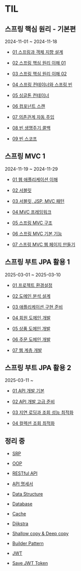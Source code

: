 # TIL

## 스프링 핵심 원리 - 기본편

2024-11-01 ~ 2024-11-18

- [01 스프링과 객체 지향 설계](./스프링_핵심_원리_기본/01_스프링과_객체_지향_설계.md)

- [02 스프링 핵심 원리 이해 01](./스프링_핵심_원리_기본/02_스프링_핵심_원리_이해_1_예제_만들기.md)
  
- [03 스프링 핵심 원리 이해 02](./스프링_핵심_원리_기본/03_스프링_핵심_원리_이해_2_객체_지향_원리_적용.md)
  
- [04 스프링 컨테이너와 스프링 빈](./스프링_핵심_원리_기본/04_스프링_컨테이너와_스프링_빈.md)

- [05 싱글톤 컨테이너](./스프링_핵심_원리_기본/05_싱글톤_컨테이너.md)

- [06 컴포넌트 스캔](./스프링_핵심_원리_기본/06_컴포넌트_스캔.md)

- [07 의존관계 자동 주입](./스프링_핵심_원리_기본/07_의존관계_자동_주입.md)
  
- [08 빈 생명주기 콜백](./스프링_핵심_원리_기본/08_빈_생명주기_콜백.md)

- [09 빈 스코프](./스프링_핵심_원리_기본/09_빈_스코프.md)
  

## 스프링 MVC 1

2024-11-19 ~ 2024-11-29

- [01 웹 애플리케이션 이해](./스프링_MVC_1/01_웹_애플리케이션_이해.md)

- [02 서블릿](./스프링_MVC_1/02_서블릿.md)
  
- [03 서블릿, JSP, MVC 패턴](./스프링_MVC_1/03_서블릿_JSP_MVC_패턴.md)
  
- [04 MVC 프레임워크](./스프링_MVC_1/04_MVC_프레임워크_만들기.md)
  
- [05 스프링 MVC 구조](./스프링_MVC_1/05_스프링_MVC_구조_이해.md)

- [06 스프링 MVC 기본 기능](./스프링_MVC_1/06_스프링_MVC_기본_기능.md)

- [07 스프링 MVC 웹 페이지 만들기](./스프링_MVC_1/07_스프링_MVC_웹_페이지_만들기.md)

## 스프링 부트 JPA 활용 1

2025-03-01 ~ 2025-03-10

- [01 프로젝트 환경설정](./스프링_부트_JPA_활용_1/01_프로젝트_환경설정.md)
  
- [02 도메인 분석 설계](./스프링_부트_JPA_활용_1/02_도메인_분석_설계.md)

- [03 애플리케이션 구현 준비](./스프링_부트_JPA_활용_1/03_애플리케이션_구현_준비.md)

- [04 회원 도메인 개발](./스프링_부트_JPA_활용_1/04_회원_도메인_개발.md)
  
- [05 상품 도메인 개발](./스프링_부트_JPA_활용_1/05_상품_도메인_개발.md)

- [06 주문 도메인 개발](./스프링_부트_JPA_활용_1/06_주문_도메인_개발.md)
  
- [07 웹 계층 개발](./스프링_부트_JPA_활용_1/07_웹_계층_개발.md)

## 스프링 부트 JPA 활용 2

2025-03-11 ~ 

- [01 API 개발 기본](./스프링_부트_JPA_활용_2/01_API_개발_기본.md)

- [02 API 개발 고급 준비](./스프링_부트_JPA_활용_2/02_API_개발_고급_준비.md)
  
- [03 지연 로딩과 조회 성능 최적화](./스프링_부트_JPA_활용_2/03_지연_로딩과_조회_성능_최적화.md)

- [04 컬렉션 조회 최적화](./스프링_부트_JPA_활용_2/04_컬렉션_조회_최적화.md)

## 정리 중

- [SRP](./spring_example/SRP.md)
  
- [OOP](./spring_example/OOP.md)

- [RESTful API](./spring_example/RESTful_API.md)

- [API 명세서](./spring_example/API_명세서_정리.md)

- [Data Structure](./spring_example/Data_Structure.md)

- [Database](./spring_example/Database.md)

- [Cache](./spring_example/Cache.md)
  
- [Dijkstra](./Algorithm/Dijkstra.md)
  
- [Shallow copy & Deep copy](./spring_example/Shallow_copy_&_Deep_copy.md)

- [Builder Pattern](spring_example/Builder_Pattern.md)

- [JWT](./spring_example/JWT.md)
  
- [Save JWT Token](spring_example/Save_JWT_Token.md)


